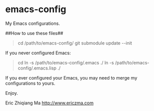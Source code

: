 emacs-config
============

My Emacs configurations.

##How to use these files##

> cd /path/to/emacs-config/
> git submodule update --init

If you never configured Emacs:

> cd
> ln -s /path/to/emacs-config/.emacs ./
> ln -s /path/to/emacs-config/.emacs.lisp ./

If you ever configured your Emacs, you may need to merge my configurations to yours.

Enjoy.

Eric Zhiqiang Ma
http://www.ericzma.com

